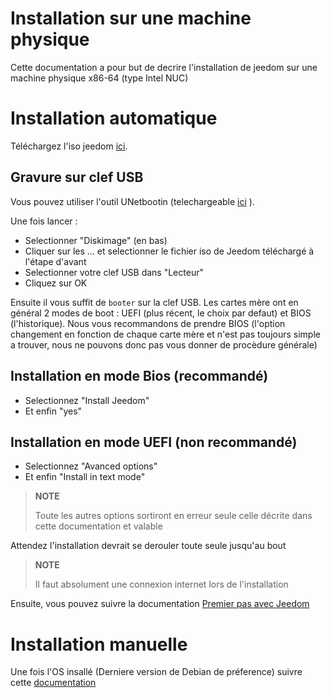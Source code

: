 # Installation sur une machine physique

Cette documentation a pour but de decrire l'installation de jeedom sur une machine physique x86-64 (type Intel NUC)

# Installation automatique

Téléchargez l'iso jeedom [ici](https://images.jeedom.com/x86-64/).

## Gravure sur clef USB

Vous pouvez utiliser l'outil UNetbootin (telechargeable [ici](https://unetbootin.github.io/) ).

Une fois lancer : 

- Selectionner "Diskimage" (en bas)
- Cliquer sur les ... et selectionner le fichier iso de Jeedom téléchargé à l'étape d'avant
- Selectionner votre clef USB dans "Lecteur"
- Cliquez sur OK

Ensuite il vous suffit de ``booter`` sur la clef USB. Les cartes mère ont en général 2 modes de boot : UEFI (plus récent, le choix par defaut) et BIOS (l'historique). Nous vous recommandons de prendre BIOS (l'option changement en fonction de chaque carte mère et n'est pas toujours simple a trouver, nous ne pouvons donc pas vous donner de procèdure générale)

## Installation en mode Bios (recommandé)

- Selectionnez "Install Jeedom"
- Et enfin "yes"

## Installation en mode UEFI (non recommandé)

- Selectionnez "Avanced options"
- Et enfin "Install in text mode"

>**NOTE**
>
>Toute les autres options sortiront en erreur seule celle décrite dans cette documentation et valable

Attendez l'installation devrait se derouler toute seule jusqu'au bout

>**NOTE**
>
>Il faut absolument une connexion internet lors de l'installation

Ensuite, vous pouvez suivre la documentation [Premier pas avec Jeedom](https://doc.jeedom.com/fr_FR/premiers-pas/index)

# Installation manuelle

Une fois l'OS insallé (Derniere version de Debian de préference) suivre cette [documentation](https://doc.jeedom.com/fr_FR/installation/cli)



